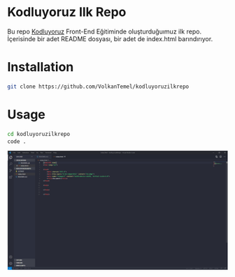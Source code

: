 # Kodluyoruz Ilk Repo

Bu repo [Kodluyoruz](https://www.kodluyoruz.org/) Front-End Eğitiminde oluşturduğuımuz ilk repo. İçerisinde bir adet README dosyası, bir adet de index.html barındırıyor.

# Installation

```bash
git clone https://github.com/VolkanTemel/kodluyoruzilkrepo
```

# Usage

```bash
cd kodluyoruzilkrepo
code .
```

![Project](./pic.png)